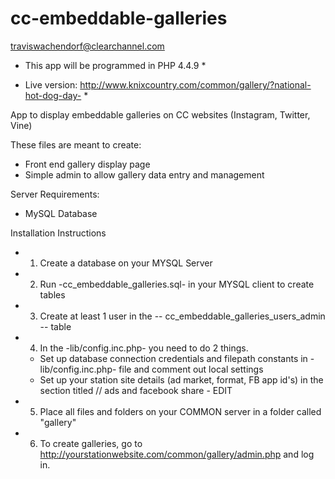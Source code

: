 cc-embeddable-galleries
======================
traviswachendorf@clearchannel.com

* This app will be programmed in PHP 4.4.9 *

* Live version: http://www.knixcountry.com/common/gallery/?national-hot-dog-day- *

App to display embeddable galleries on CC websites (Instagram, Twitter, Vine)

These files are meant to create:
- Front end gallery display page
- Simple admin to allow gallery data entry and management

Server Requirements:
- MySQL Database

Installation Instructions
- 1. Create a database on your MYSQL Server
- 2. Run -cc_embeddable_galleries.sql- in your MYSQL client to create tables
- 3. Create at least 1 user in the -- cc_embeddable_galleries_users_admin -- table
- 4. In the -lib/config.inc.php- you need to do 2 things.
	- Set up database connection credentials and filepath constants in -lib/config.inc.php- file and comment out local settings
	- Set up your station site details (ad market, format, FB app id's) in the section titled // ads and facebook share - EDIT
- 5. Place all files and folders on your COMMON server in a folder called "gallery"
- 6. To create galleries, go to http://yourstationwebsite.com/common/gallery/admin.php and log in.

